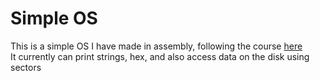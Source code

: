 # Simple OS
This is a simple OS I have made in assembly, following the course [here](https://www.cs.bham.ac.uk/~exr/lectures/opsys/10_11/lectures/os-dev.pdf)
<br>It currently can print strings, hex, and also access data on the disk using sectors